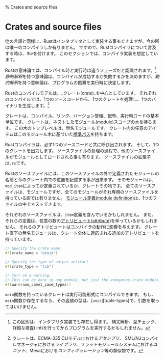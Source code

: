 % Crates and source files

# Crates and source files

他の言語と同様に、Rustはインタプリタとして実装する事もできますが、今の所は唯一のコンパイラしか有りません。
ですので、Rustコンパイラについて言及する時は、*the*を付けます。
このセクションでは、コンパイラ実装を想定しています。

Rustの意味論では、コンパイル時と実行時は違うフェーズだと認識されます。[^phase-distinction]
*静的解釈*を持つ意味論は、コンパイルが成功するか失敗するかを決めますが、*動的解釈*を持つ意味論は、プログラムの振舞を実行時に決定します。

[^phase-distinction]: この区別は、インタプリタ実装でも存在し得ます。
    構文解析、型チェック、詳細な検査(lint)を行ってからプログラムを実行するかもしれません。

Rustのコンパイルモデルは、_クレート(crate)_を中心としています。
それぞれのコンパイルでは、1つのソースコードから、1つのクレートを処理し、1つのバイナリを生成します。[^cratesourcefile]


[^cratesourcefile]: クレートは、ECMA-335 CLIモデルにおける*アセンブリ*、 SML/NJコンパイルマネージャにおける*ライブラリ*、フラットモジュールシステムにおける*ユニット*、Mesaにおける*コンフィギュレーション*等の類似物です。

クレートは、コンパイル、リンク、バージョン管理、配布、実行時ロードの基本単位です。
クレートは、ネストした[モジュール(module)][modules]スコープの木を持ちます。
この木のトップレベルは、無名モジュールです。
クレート内の任意のアイテムはこのモジュール木に基づいた[標準パス](paths)を持ちます。

[modules]: modules.html
[paths]: paths.html

Rustコンパイラは、必ず1つのソースコードと共に呼び出されます。
そして、1つのクレートを出力します。
ソースファイルの処理の過程で、他のソースファイルがモジュールとしてロードされる事も有ります。
ソースファイルの拡張子は`.rs`です。

Rustのソースファイルには、このソースファイルの外で定義されたモジュールの名前と今のクレート内での位置を記述する事が出来ます。
そのモジュールは、`mod_item`によってか定義されているか、クレートその物です。
全てのソースファイルは、モジュールですが、全てのモジュールがそれ専用のソースファイルを持っている訳では有りません。
[モジュール定義(module definition)][modules]は、1つのファイルの中でネストできます。

それぞれのソースファイルは、`item`定義を含んでいるかもしれません。
また、それらの定義は、任意の数の[アトリビュート(attribute)][item-and-attributes]を伴っているかもしれません。
それらのアトリビュートはコンパイラの動作に影響を与えます。
クレート直下の無名モジュールは、クレート全体に適応される追加のアトリビュートを持っています。

[modules]: modules.html
[item-and-attributes]: item-and-attributes.html

```rust
// Specify the crate name.
#![crate_name = "projx"]

// Specify the type of output artifact.
#![crate_type = "lib"]

// Turn on a warning.
// This can be done in any module, not just the anonymous crate module.
#![warn(non_camel_case_types)]
```

`main`関数を持っているクレートは実行可能形式にコンパイルできます。
もし、`main`関数が存在するなら、その返値の型は、[`unit`][tuple-types]で、引数を取ってはいけません。
